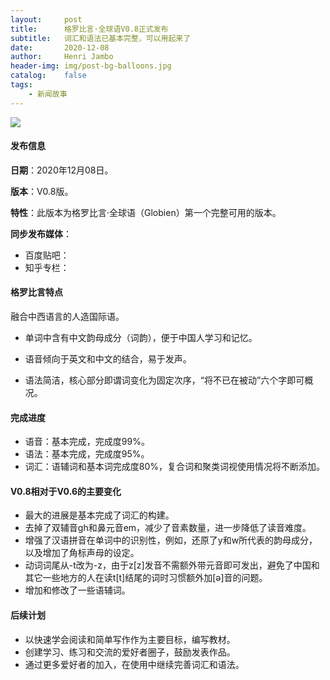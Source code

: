 ```yaml
---
layout:     post
title:      格罗比言·全球语V0.8正式发布
subtitle:   词汇和语法已基本完整，可以用起来了
date:       2020-12-08
author:     Henri Jambo
header-img: img/post-bg-balloons.jpg
catalog:    false
tags:
    - 新闻故事
---
```


![]({{site.baseurl}}/img/logo.png)

#### 发布信息

**日期**：2020年12月08日。

**版本**：V0.8版。

**特性**：此版本为格罗比言·全球语（Globien）第一个完整可用的版本。

**同步发布媒体**：

* 百度贴吧：
* 知乎专栏：

#### 格罗比言特点

融合中西语言的人造国际语。

* 单词中含有中文韵母成分（词韵），便于中国人学习和记忆。

* 语音倾向于英文和中文的结合，易于发声。

* 语法简洁，核心部分即谓词变化为固定次序，“将不已在被动”六个字即可概况。

#### 完成进度

* 语音：基本完成，完成度99%。
* 语法：基本完成，完成度95%。
* 词汇：语辅词和基本词完成度80%，复合词和聚类词视使用情况将不断添加。

#### V0.8相对于V0.6的主要变化

* 最大的进展是基本完成了词汇的构建。
* 去掉了双辅音gh和鼻元音em，减少了音素数量，进一步降低了读音难度。
* 增强了汉语拼音在单词中的识别性，例如，还原了y和w所代表的韵母成分，以及增加了角标声母的设定。
* 动词词尾从-t改为-z，由于z[z]发音不需额外带元音即可发出，避免了中国和其它一些地方的人在读t[t]结尾的词时习惯额外加[ə]音的问题。
* 增加和修改了一些语辅词。

#### 后续计划

* 以快速学会阅读和简单写作作为主要目标，编写教材。
* 创建学习、练习和交流的爱好者圈子，鼓励发表作品。
* 通过更多爱好者的加入，在使用中继续完善词汇和语法。